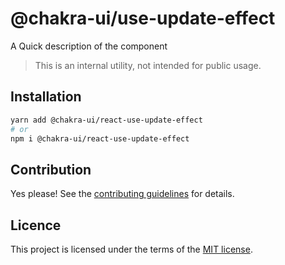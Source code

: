 # @chakra-ui/use-update-effect

A Quick description of the component

> This is an internal utility, not intended for public usage.

## Installation

```sh
yarn add @chakra-ui/react-use-update-effect
# or
npm i @chakra-ui/react-use-update-effect
```

## Contribution

Yes please! See the
[contributing guidelines](https://github.com/incmix-ui/incmix-ui/blob/master/CONTRIBUTING.md)
for details.

## Licence

This project is licensed under the terms of the
[MIT license](https://github.com/incmix-ui/incmix-ui/blob/master/LICENSE).
